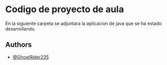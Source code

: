 
# Codigo de proyecto de aula

En la siguiente carpeta se adjuntara la aplicacion de java que se ha estado desarrollando.

## Authors

- [@GhostRider235](https://www.github.com/GhostRider235)

